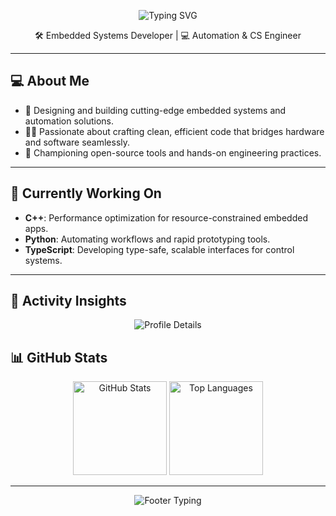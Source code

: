 <p align="center">
  <div align="center">
    <img src="https://readme-typing-svg.demolab.com?font=Fira+Code&size=28&color=FFFFFF&background=000000&center=true&vCenter=true&width=600&lines=R8bert;Automation+%26+Computer+Science+Engineer" alt="Typing SVG" />
  </div>
</p>

<p align="center">
  🛠 Embedded Systems Developer | 💻 Automation & CS Engineer
</p>

---

## 💻 About Me

- 🔌 Designing and building cutting-edge embedded systems and automation solutions.
- 🧑‍💻 Passionate about crafting clean, efficient code that bridges hardware and software seamlessly.
- 🌟 Championing open-source tools and hands-on engineering practices.

---

## 🌱 Currently Working On

- **C++**: Performance optimization for resource-constrained embedded apps.  
- **Python**: Automating workflows and rapid prototyping tools.  
- **TypeScript**: Developing type-safe, scalable interfaces for control systems.

---

## 🚀 Activity Insights 

<p align="center">
  <img src="https://github-profile-summary-cards.vercel.app/api/cards/profile-details?username=R8bert&theme=tokyonight" alt="Profile Details"/>
</p>

## 📊 GitHub Stats

<p align="center">
  <img height="150em" src="https://github-readme-stats.vercel.app/api?username=R8bert&show_icons=true&theme=tokyonight&hide_border=true" alt="GitHub Stats"/>
  <img height="150em" src="https://github-readme-stats.vercel.app/api/top-langs/?username=R8bert&layout=compact&theme=tokyonight&hide_border=true&langs_count=6" alt="Top Languages"/>
</p>

---

<p align="center">
  <img src="https://readme-typing-svg.demolab.com?font=Fira+Code&size=20&color=FFFFFF&background=000000&center=true&vCenter=true&width=400&lines=Thanks+for+visiting!;Let's+connect." alt="Footer Typing" />
</p>
